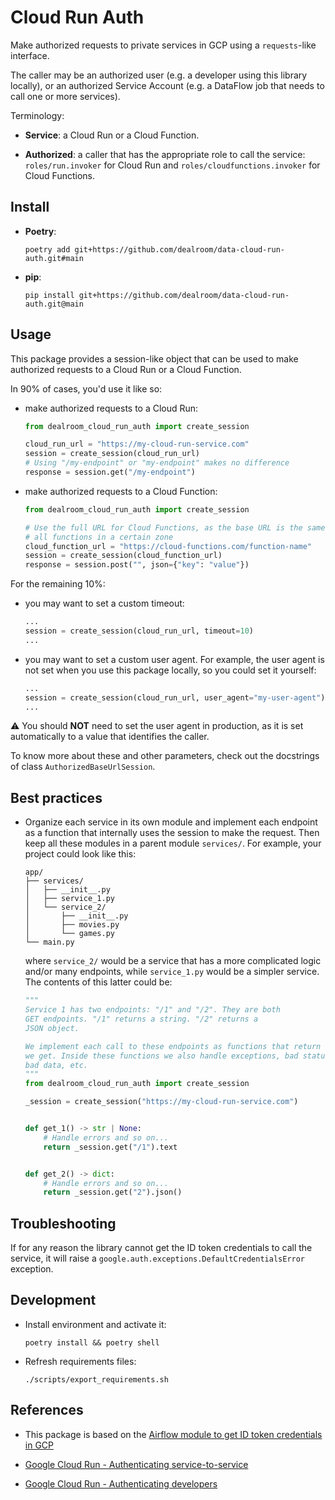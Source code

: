 # Cloud Run Auth

Make authorized requests to private services in GCP using a `requests`-like interface.

The caller may be an authorized user (e.g. a developer using this library locally), or an authorized Service Account (e.g. a DataFlow job that needs to call one or more services).

Terminology:

* **Service**: a Cloud Run or a Cloud Function.

* **Authorized**: a caller that has the appropriate role to call the service: `roles/run.invoker` for Cloud Run and `roles/cloudfunctions.invoker` for Cloud Functions.

## Install

* **Poetry**:

    ```shell
    poetry add git+https://github.com/dealroom/data-cloud-run-auth.git#main
    ```

* **pip**:

    ```shell
    pip install git+https://github.com/dealroom/data-cloud-run-auth.git@main
    ```

## Usage

This package provides a session-like object that can be used to make authorized requests to a Cloud Run or a Cloud Function.

In 90% of cases, you'd use it like so:

* make authorized requests to a Cloud Run:

    ```python
    from dealroom_cloud_run_auth import create_session

    cloud_run_url = "https://my-cloud-run-service.com"
    session = create_session(cloud_run_url)
    # Using "/my-endpoint" or "my-endpoint" makes no difference
    response = session.get("/my-endpoint")
    ```

* make authorized requests to a Cloud Function:

    ```python
    from dealroom_cloud_run_auth import create_session

    # Use the full URL for Cloud Functions, as the base URL is the same for
    # all functions in a certain zone
    cloud_function_url = "https://cloud-functions.com/function-name"
    session = create_session(cloud_function_url)
    response = session.post("", json={"key": "value"})
    ```

For the remaining 10%:

* you may want to set a custom timeout:

    ```python
    ...
    session = create_session(cloud_run_url, timeout=10)
    ...
    ```

* you may want to set a custom user agent. For example, the user agent is not set when you use this package locally, so you could set it yourself:

    ```python
    ...
    session = create_session(cloud_run_url, user_agent="my-user-agent")
    ...
    ```

⚠️ You should **NOT** need to set the user agent in production, as it is set automatically to a value that identifies the caller.

To know more about these and other parameters, check out the docstrings of class `AuthorizedBaseUrlSession`.

## Best practices

* Organize each service in its own module and implement each endpoint as a function that internally uses the session to make the request. Then keep all these modules in a parent module `services/`. For example, your project could look like this:

    ```text
    app/
    ├── services/
    │   ├── __init__.py
    │   ├── service_1.py
    │   └── service_2/
    │       ├── __init__.py
    │       ├── movies.py
    │       └── games.py
    └── main.py
    ```

    where `service_2/` would be a service that has a more complicated logic and/or many endpoints, while `service_1.py` would be a simpler service. The contents of this latter could be:

    ```python
    """
    Service 1 has two endpoints: "/1" and "/2". They are both
    GET endpoints. "/1" returns a string. "/2" returns a
    JSON object.

    We implement each call to these endpoints as functions that return the data
    we get. Inside these functions we also handle exceptions, bad status codes,
    bad data, etc.
    """
    from dealroom_cloud_run_auth import create_session

    _session = create_session("https://my-cloud-run-service.com")


    def get_1() -> str | None:
        # Handle errors and so on...
        return _session.get("/1").text


    def get_2() -> dict:
        # Handle errors and so on...
        return _session.get("2").json()
    ```

## Troubleshooting

If for any reason the library cannot get the ID token credentials to call the service, it will raise a `google.auth.exceptions.DefaultCredentialsError` exception.

## Development

* Install environment and activate it:

    ```shell
    poetry install && poetry shell
    ```

* Refresh requirements files:

    ```shell
    ./scripts/export_requirements.sh
    ```

## References

* This package is based on the [Airflow module to get ID token credentials in GCP](https://github.com/apache/airflow/blob/b1196460db1a21b2c6c3ef2e841fc6d0c22afe97/airflow/providers/google/common/utils/id_token_credentials.py#L1)

* [Google Cloud Run - Authenticating service-to-service](https://cloud.google.com/run/docs/authenticating/service-to-service)

* [Google Cloud Run - Authenticating developers](https://cloud.google.com/run/docs/authenticating/developers)
